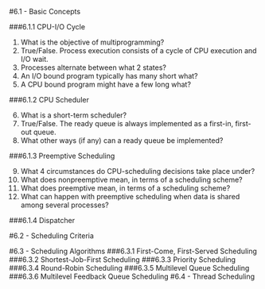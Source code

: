 #6.1 - Basic Concepts

###6.1.1 CPU-I/O Cycle

1. What is the objective of multiprogramming?
2. True/False. Process execution consists of a cycle of CPU execution and I/O wait.
3. Processes alternate between what 2 states?
4. An I/O bound program typically has many short what?
5. A CPU bound program might have a few long what?

###6.1.2 CPU Scheduler

6. What is a short-term scheduler?
7. True/False. The ready queue is always implemented as a first-in, first-out queue.
8. What other ways (if any) can a ready queue be implemented?

###6.1.3 Preemptive Scheduling

9. What 4 circumstances do CPU-scheduling decisions take place under?
10. What does nonpreemptive mean, in terms of a scheduling scheme?
11. What does preemptive mean, in terms of a scheduling scheme?
12. What can happen with preemptive scheduling when data is shared among several processes?


###6.1.4 Dispatcher

#6.2 - Scheduling Criteria

#6.3 - Scheduling Algorithms
###6.3.1 First-Come, First-Served Scheduling
###6.3.2 Shortest-Job-First Scheduling
###6.3.3 Priority Scheduling
###6.3.4 Round-Robin Scheduling
###6.3.5 Multilevel Queue Scheduling
###6.3.6 Multilevel Feedback Queue Scheduling
#6.4 - Thread Scheduling


